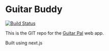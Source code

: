 
# Guitar Buddy

[![Build Status](https://jenkins.shicks255.com/buildStatus/icon?job=GuitarBuddyPipeline)](https://jenkins.shicks255.com/job/GuitarBuddyPipeline/)

This is the GIT repo for the [Guitar Pal](https://guitar-pal.com) web app.

Built using next.js
